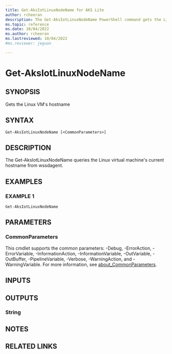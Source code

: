 ```yaml
---
title: Get-AksIotLinuxNodeName for AKS Lite
author: rcheeran
description: The Get-AksIotLinuxNodeName PowerShell command gets the Linux VM's hostname
ms.topic: reference
ms.date: 10/04/2022
ms.author: rcheeran 
ms.lastreviewed: 10/04/2022
#ms.reviewer: jeguan

---
```


# Get-AksIotLinuxNodeName

## SYNOPSIS
Gets the Linux VM's hostname

## SYNTAX

```
Get-AksIotLinuxNodeName [<CommonParameters>]
```

## DESCRIPTION
The Get-AksIotLinuxNodeName queries the Linux virtual machine's current hostname from wssdagent.

## EXAMPLES

### EXAMPLE 1
```
Get-AksIotLinuxNodeName
```

## PARAMETERS

### CommonParameters
This cmdlet supports the common parameters: -Debug, -ErrorAction, -ErrorVariable, -InformationAction, -InformationVariable, -OutVariable, -OutBuffer, -PipelineVariable, -Verbose, -WarningAction, and -WarningVariable. For more information, see [about_CommonParameters](https://go.microsoft.com/fwlink/?LinkID=113216).

## INPUTS

## OUTPUTS

### String
## NOTES

## RELATED LINKS
